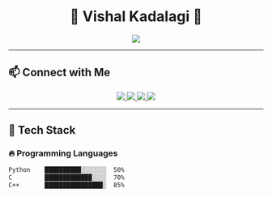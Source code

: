 <h1 align="center">🚀 Vishal Kadalagi 🚀</h1>

<p align="center">
  <img src="https://readme-typing-svg.herokuapp.com?font=Fira+Code&pause=1000&color=00FF00&width=500&lines=Full+Stack+Developer;Machine+Learning%20Enthusiast;Backend%20%7C%20DBMS%20%7C%20Firebase;Passionate%20Coder%20%26%20Tech%20Explorer" />
</p>

---

## 📫 **Connect with Me**
<p align="center">
  <a href="mailto:vishalkadalagi2004@gmail.com">
    <img src="https://img.shields.io/badge/Gmail-D14836?style=for-the-badge&logo=gmail&logoColor=white" />
  </a>
  <a href="mailto:02fe23bcs431@kletech.ac.in">
    <img src="https://img.shields.io/badge/KLE%20Email-0078D4?style=for-the-badge&logo=microsoft-outlook&logoColor=white" />
  </a>
  <a href="https://www.linkedin.com/in/vishal-kadalagi/">
    <img src="https://img.shields.io/badge/LinkedIn-0A66C2?style=for-the-badge&logo=linkedin&logoColor=white" />
  </a>
  <a href="https://www.instagram.com/vishal_k01/">
    <img src="https://img.shields.io/badge/Instagram-E4405F?style=for-the-badge&logo=instagram&logoColor=white" />
  </a>
</p>

---

## 🎯 **Tech Stack**
### 🔥 **Programming Languages**
```html
Python    ██████████░░░░░░░  50%  
C         █████████████░░░░  70%  
C++       ████████████████░  85%
